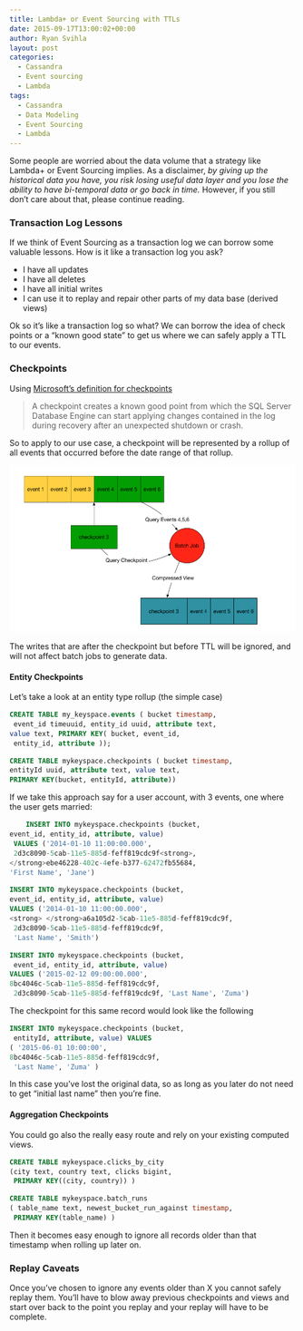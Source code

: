 ```yaml
---
title: Lambda+ or Event Sourcing with TTLs
date: 2015-09-17T13:00:02+00:00
author: Ryan Svihla
layout: post
categories:
  - Cassandra
  - Event sourcing
  - Lambda
tags:
  - Cassandra
  - Data Modeling
  - Event Sourcing
  - Lambda
---
```


Some people are worried about the data volume that a strategy like Lambda+ or Event Sourcing implies. As a disclaimer, *by giving up the historical data you have, you risk losing useful data layer and you lose the ability to have bi-temporal data or go back in time.* However, if you still don’t care about that, please continue reading.


### Transaction Log Lessons

If we think of Event Sourcing as a transaction log we can borrow some valuable lessons. How is it like a transaction log you ask?

* I have all updates
* I have all deletes
* I have all initial writes
* I can use it to replay and repair other parts of my data base (derived views)

Ok so it’s like a transaction log so what? We can borrow the idea of check points or a “known good state” to get us where we can safely apply a TTL to our events.

### Checkpoints

Using [Microsoft’s definition for checkpoints](https://msdn.microsoft.com/en-us/library/ms189573.aspx)

> A checkpoint creates a known good point from which the SQL Server Database Engine can start applying changes contained in the log during recovery after an unexpected shutdown or crash.

So to apply to our use case, a checkpoint will be represented by a rollup of all events that occurred before the date range of that rollup.

![checkpoint](/assets/lambdaplus-checkpoint.png)
    
The writes that are after the checkpoint but before TTL will be ignored, and will not affect batch jobs to generate data.
    
#### Entity Checkpoints
    
Let’s take a look at an entity type rollup (the simple case)
    
```sql
CREATE TABLE my_keyspace.events ( bucket timestamp,
 event_id timeuuid, entity_id uuid, attribute text, 
value text, PRIMARY KEY( bucket, event_id,
 entity_id, attribute ));
```
    
```sql
CREATE TABLE mykeyspace.checkpoints ( bucket timestamp, 
entityId uuid, attribute text, value text, 
PRIMARY KEY(bucket, entityId, attribute))
``` 
If we take this approach say for a user account, with 3 events, one where the user gets married:
    
```sql
    INSERT INTO mykeyspace.checkpoints (bucket, 
event_id, entity_id, attribute, value)
 VALUES ('2014-01-10 11:00:00.000',
 2d3c8090-5cab-11e5-885d-feff819cdc9f<strong>, 
</strong>ebe46228-402c-4efe-b377-62472fb55684, 
'First Name', 'Jane')
```
    
```sql
INSERT INTO mykeyspace.checkpoints (bucket, 
event_id, entity_id, attribute, value) 
VALUES ('2014-01-10 11:00:00.000',
<strong> </strong>a6a105d2-5cab-11e5-885d-feff819cdc9f,
 2d3c8090-5cab-11e5-885d-feff819cdc9f,
 'Last Name', 'Smith')
 ```
    
```sql
INSERT INTO mykeyspace.checkpoints (bucket,
 event_id, entity_id, attribute, value) 
VALUES ('2015-02-12 09:00:00.000', 
8bc4046c-5cab-11e5-885d-feff819cdc9f,
 2d3c8090-5cab-11e5-885d-feff819cdc9f, 'Last Name', 'Zuma')
 ```
    
The checkpoint for this same record would look like the following
    
```sql
INSERT INTO mykeyspace.checkpoints (bucket,
 entityId, attribute, value) VALUES 
( '2015-06-01 10:00:00', 
8bc4046c-5cab-11e5-885d-feff819cdc9f,
 'Last Name', 'Zuma' )
```
In this case you’ve lost the original data, so as long as you later do not need to get “initial last name” then you’re fine.
 
#### Aggregation Checkpoints
    
You could go also the really easy route and rely on your existing computed views.
    
```sql
CREATE TABLE mykeyspace.clicks_by_city 
(city text, country text, clicks bigint,
 PRIMARY KEY((city, country)) )
```
    
```sql
CREATE TABLE mykeyspace.batch_runs 
( table_name text, newest_bucket_run_against timestamp,
 PRIMARY KEY(table_name) )
```

Then it becomes easy enough to ignore all records older than that timestamp when rolling up later on.

### Replay Caveats
    
Once you’ve chosen to ignore any events older than X you cannot safely replay them. You’ll have to blow away previous checkpoints and views and start over back to the point you replay and your replay will have to be complete.
